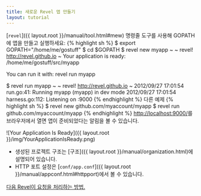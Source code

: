 ```yaml
---
title: 새로운 Revel 앱 만들기
layout: tutorial
---
```


[`revel`]({{ layout.root }}/manual/tool.html#mew) 명령줄 도구를 사용해 GOPATH에 앱을 만들고 실행하세요:
{% highlight sh %}
$ export GOPATH="/home/me/gostuff"
$ cd $GOPATH
$ revel new myapp
~
~ revel! http://revel.github.io
~
Your application is ready:
    /home/me/gostuff/src/myapp

You can run it with:
    revel run myapp

$ revel run myapp
~
~ revel! http://revel.github.io
~
2012/09/27 17:01:54 run.go:41: Running myapp (myapp) in dev mode
2012/09/27 17:01:54 harness.go:112: Listening on :9000
{% endhighlight %}
다른 예제
{% highlight sh %}
$ revel new github.com/myaccount/myapp
$ revel run github.com/myaccount/myapp
{% endhighlight %}
[http://localhost:9000/](http://localhost:9000/)를 브라우저에서 열면 앱이 준비되었다는 알림을 볼 수 있습니다.

![Your Application Is Ready]({{ layout.root }}/img/YourApplicationIsReady.png)

- 생성된 프로젝트 구조는 [구조]({{ layout.root }}/manual/organization.html)에 설명되어 있습니다.
- HTTP 포트 설정은 [`conf/app.conf`]({{ layout.root }}/manual/appconf.html#httpport)에서 볼 수 있습니다.

<a href="requestflow.html" class="btn btn-sm btn-success" role="button">다음 <span class="glyphicon glyphicon-chevron-right" aria-hidden="true"></span></a> [Revel이 요청을 처리하는 방법.](requestflow.html)
